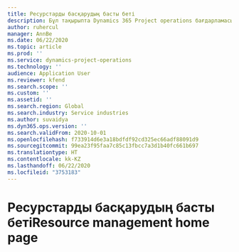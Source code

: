```yaml
---
title: Ресурстарды басқарудың басты беті
description: Бұл тақырыпта Dynamics 365 Project operations бағдарламасындағы "Ресурсты басқару" функционалдығы туралы ақпарат беріледі.
author: ruhercul
manager: AnnBe
ms.date: 06/22/2020
ms.topic: article
ms.prod: ''
ms.service: dynamics-project-operations
ms.technology: ''
audience: Application User
ms.reviewer: kfend
ms.search.scope: ''
ms.custom: ''
ms.assetid: ''
ms.search.region: Global
ms.search.industry: Service industries
ms.author: suvaidya
ms.dyn365.ops.version: ''
ms.search.validFrom: 2020-10-01
ms.openlocfilehash: f733914d6e3a18bdfdf92cd325ec66adf88091d9
ms.sourcegitcommit: 99ea23f95faa7c85c13fbcc7a3d1b40fc661b697
ms.translationtype: HT
ms.contentlocale: kk-KZ
ms.lasthandoff: 06/22/2020
ms.locfileid: "3753183"
---
```

# <a name="resource-management-home-page"></a><span data-ttu-id="458df-103">Ресурстарды басқарудың басты беті</span><span class="sxs-lookup"><span data-stu-id="458df-103">Resource management home page</span></span>
